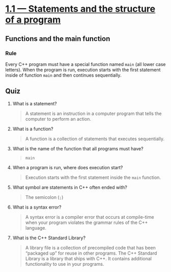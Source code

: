 # [1.1 — Statements and the structure of a program](https://www.learncpp.com/cpp-tutorial/statements-and-the-structure-of-a-program/)

## Functions and the main function

### Rule

Every C++ program must have a special function named `main` (all lower case letters).
When the program is run, execution starts with the first statement inside of function `main` and then continues sequentially.

## Quiz

1. What is a statement?

   > A statement is an instruction in a computer program that tells the computer to perform an action.

1. What is a function?

   > A function is a collection of statements that executes sequentially.

1. What is the name of the function that all programs must have?

   > `main`

1. When a program is run, where does execution start?

   > Execution starts with the first statement inside the `main` function.

1. What symbol are statements in C++ often ended with?

   > The semicolon (`;`)

1. What is a syntax error?

   > A syntax error is a compiler error that occurs at compile-time when your program violates the grammar rules of the C++ language.

1. What is the C++ Standard Library?

   > A library file is a collection of precompiled code that has been “packaged up” for reuse in other programs.
   The C++ Standard Library is a library that ships with C++.
   It contains additional functionality to use in your programs.
